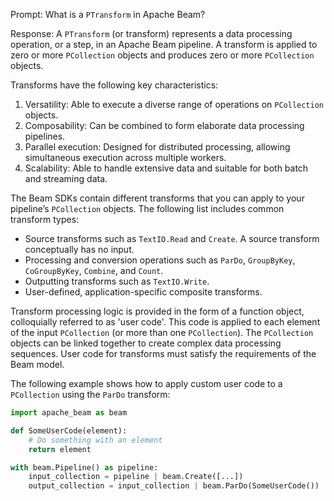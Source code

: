 Prompt:
What is a `PTransform` in Apache Beam?

Response:
A `PTransform` (or transform) represents a data processing operation, or a step, in an Apache Beam pipeline. A transform is applied to zero or more `PCollection` objects and produces zero or more `PCollection` objects.

Transforms have the following key characteristics:
1. Versatility: Able to execute a diverse range of operations on `PCollection` objects.
2. Composability: Can be combined to form elaborate data processing pipelines.
3. Parallel execution: Designed for distributed processing, allowing simultaneous execution across multiple workers.
4. Scalability: Able to handle extensive data and suitable for both batch and streaming data.

The Beam SDKs contain different transforms that you can apply to your pipeline’s `PCollection` objects. The following list includes common transform types:
 - Source transforms such as `TextIO.Read` and `Create`. A source transform conceptually has no input.
 - Processing and conversion operations such as `ParDo`, `GroupByKey`, `CoGroupByKey`, `Combine`, and `Count`.
 - Outputting transforms such as `TextIO.Write`.
 - User-defined, application-specific composite transforms.

Transform processing logic is provided in the form of a function object, colloquially referred to as 'user code'. This code is applied to each element of the input `PCollection` (or more than one `PCollection`). The `PCollection` objects can be linked together to create complex data processing sequences.
User code for transforms must satisfy the requirements of the Beam model.

The following example shows how to apply custom user code to a `PCollection` using the `ParDo` transform:

```python
import apache_beam as beam

def SomeUserCode(element):
    # Do something with an element
    return element

with beam.Pipeline() as pipeline:
    input_collection = pipeline | beam.Create([...])
    output_collection = input_collection | beam.ParDo(SomeUserCode())
```
